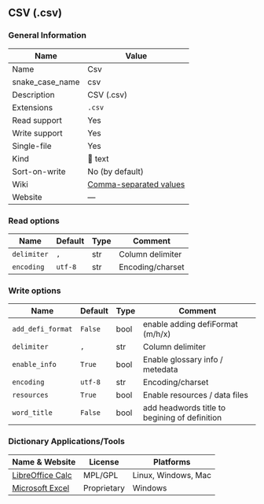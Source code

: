 
## CSV (.csv) ##

### General Information ###
Name | Value
---- | -------
Name | Csv
snake_case_name | csv
Description | CSV (.csv)
Extensions | `.csv`
Read support | Yes
Write support | Yes
Single-file | Yes
Kind | 📝 text
Sort-on-write | No (by default)
Wiki | [Comma-separated values](https://en.wikipedia.org/wiki/Comma-separated_values)
Website | ―


### Read options ###
Name | Default | Type | Comment
---- | ------- | ---- | -------
`delimiter` | `,` | str | Column delimiter
`encoding` | `utf-8` | str | Encoding/charset

### Write options ###
Name | Default | Type | Comment
---- | ------- | ---- | -------
`add_defi_format` | `False` | bool | enable adding defiFormat (m/h/x)
`delimiter` | `,` | str | Column delimiter
`enable_info` | `True` | bool | Enable glossary info / metedata
`encoding` | `utf-8` | str | Encoding/charset
`resources` | `True` | bool | Enable resources / data files
`word_title` | `False` | bool | add headwords title to begining of definition



### Dictionary Applications/Tools ###
Name & Website | License | Platforms
-------------- | ------- | ---------
[LibreOffice Calc](https://www.libreoffice.org/discover/calc/) | MPL/GPL | Linux, Windows, Mac
[Microsoft Excel](https://www.microsoft.com/en-us/microsoft-365/excel) | Proprietary | Windows
